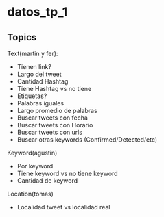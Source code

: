 # datos_tp_1

## Topics

Text(martin y fer):
 * Tienen link?
 * Largo del tweet
 * Cantidad Hashtag
 * Tiene Hashtag vs no tiene
 * Etiquetas?
 * Palabras iguales
 * Largo promedio de palabras 
 * Buscar tweets con fecha
 * Buscar tweets con Horario
 * Buscar tweets con urls
 * Buscar otras keywords (Confirmed/Detected/etc)
 

Keyword(agustin)
  * Por keyword
  * Tiene keyword vs no tiene keyword
  * Cantidad de keyword
  
  
Location(tomas)
  * Localidad tweet vs localidad real
 
